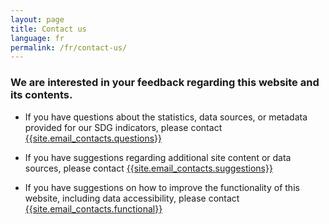 ```yaml
---
layout: page
title: Contact us
language: fr
permalink: /fr/contact-us/
---
```

### We are interested in your feedback regarding this website and its contents.


- If you have questions about the statistics, data sources, or metadata provided for our SDG indicators, please contact [{{site.email_contacts.questions}}](mailto:{{site.email_contacts.questions}})

- If you have suggestions regarding additional site content or data sources, please contact [{{site.email_contacts.suggestions}}](mailto:{{site.email_contacts.suggestions}})

- If you have suggestions on how to improve the functionality of this website, including data accessibility, please contact [{{site.email_contacts.functional}}](mailto:{{site.email_contacts.functional}})

